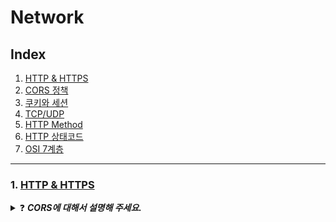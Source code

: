 # Network
## Index
1. [HTTP & HTTPS](#1-http--https)
2. [CORS 정책](#2-cors정책)
3. [쿠키와 세션](#3-쿠키와-세션)
4. [TCP/UDP](#4-tcpudp)
5. [HTTP Method](#5-http-method)
6. [HTTP 상태코드](#6-http-상태코드)
7. [OSI 7계층](#7-osi-7계층)

-- -- --

### 1. [HTTP & HTTPS](https://skroy0513.tistory.com/43)
<details>
  <summary>❓ <b><i>CORS에 대해서 설명해 주세요.</i></b></summary>
  <div markdown="1">
    &nbsp;&nbsp;CORS는 출처가 다른 자원들을 공유한다는 뜻으로, 한 출처에 있는 자원에서 다른 출처에 있는 자원에 접근하도록 하는 개념입니다. 출처란 "Protocol, Host, Port" 3가지가 모두 같으면 동일 출처라고 합니다. CORS가 없이 모든 데이터를 요청할 수 있게 된다면, 은행  도메인에 들어가서 계좌를 삭제하는 <script> 파일이 심어진 악성 브라우저를 열람했을 때, 해당 <script> 파일이 ajax 요청을 통해 나의 계좌를 삭제하는 일이 발생할 수 있습니다.<br>
    &nbsp;&nbsp;CORS의 동작 방식에는 단순 요청 방법과 예비 요청을 먼저 보내는 방법 2가지가 있습니다. 단순 요청 방법은 HTTP의 메서드와, Header의 타입, Content-Type의 종류에 조건을 걸어 위 조건이 모두 만족하면 요청을 직접 받는 것을 말합니다. 예비 요청을 먼저 보내는 방법은 OPTIONS 메서드로 요청을 보내 안전한지 파악이 되면 본 요청을 보내고 자원을 받는 것을 말합니다.
  </div>
</details>
      
### 2. [CORS정책](https://skroy0513.tistory.com/40)
### 3. [쿠키와 세션](https://skroy0513.tistory.com/42)
### 4. [TCP/UDP](https://skroy0513.tistory.com/41)
### 5. [HTTP Method](https://skroy0513.tistory.com/50)
### 6. [HTTP 상태코드](https://skroy0513.tistory.com/55)
### 7. [OSI 7계층](https://skroy0513.tistory.com/56)
